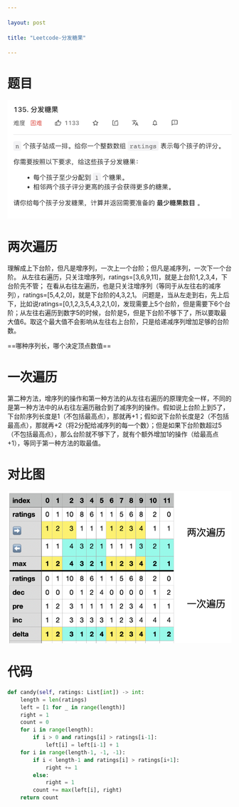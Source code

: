 ```yaml
---

layout: post

title: "Leetcode-分发糖果"

---
```


# 题目

<img src="/_posts/typora-user-images/image-20230309212746480.png" alt="image-20230309212746480" style="zoom: 67%;" />

# 两次遍历

理解成上下台阶，但凡是增序列，一次上一个台阶；但凡是减序列，一次下一个台阶。
从左往右遍历，只关注增序列，ratings=[3,6,9,11]，就是上台阶1,2,3,4，下台阶先不管；
在看从右往左遍历，也是只关注增序列（等同于从左往右的减序列），ratings=[5,4,2,0]，就是下台阶的4,3,2,1。
问题是，当从左走到右，先上后下，比如说ratings=[0,1,2,3,5,4,3,2,1,0]，发现需要上5个台阶，但是需要下6个台阶；从左往右遍历到数字5的时候，台阶是5，但是下台阶不够下了，所以要取最大值6。取这个最大值不会影响从左往右上台阶，只是给递减序列增加足够的台阶数。

==哪种序列长，哪个决定顶点数值==

# 一次遍历

第二种方法，增序列的操作和第一种方法的从左往右遍历的原理完全一样，不同的是第一种方法中的从右往左遍历融合到了减序列的操作。假如说上台阶上到5了，下台阶序列长度是1（不包括最高点），那就再+1；假如说下台阶长度是2（不包括最高点），那就再+2（将2分配给减序列的每一个数）；但是如果下台阶数超过5（不包括最高点），那么台阶就不够下了，就有个额外增加1的操作（给最高点+1），等同于第一种方法的取最值。

# 对比图

<img src="/_posts/typora-user-images/image-20230306234035819.png"/>

# 代码

~~~python
def candy(self, ratings: List[int]) -> int:
    length = len(ratings)
    left = [1 for _ in range(length)]
    right = 1
    count = 0
    for i in range(length):
        if i > 0 and ratings[i] > ratings[i-1]:
            left[i] = left[i-1] + 1
    for i in range(length-1, -1, -1):
        if i < length-1 and ratings[i] > ratings[i+1]:
            right += 1
        else:
            right = 1
        count += max(left[i], right)
    return count
~~~

